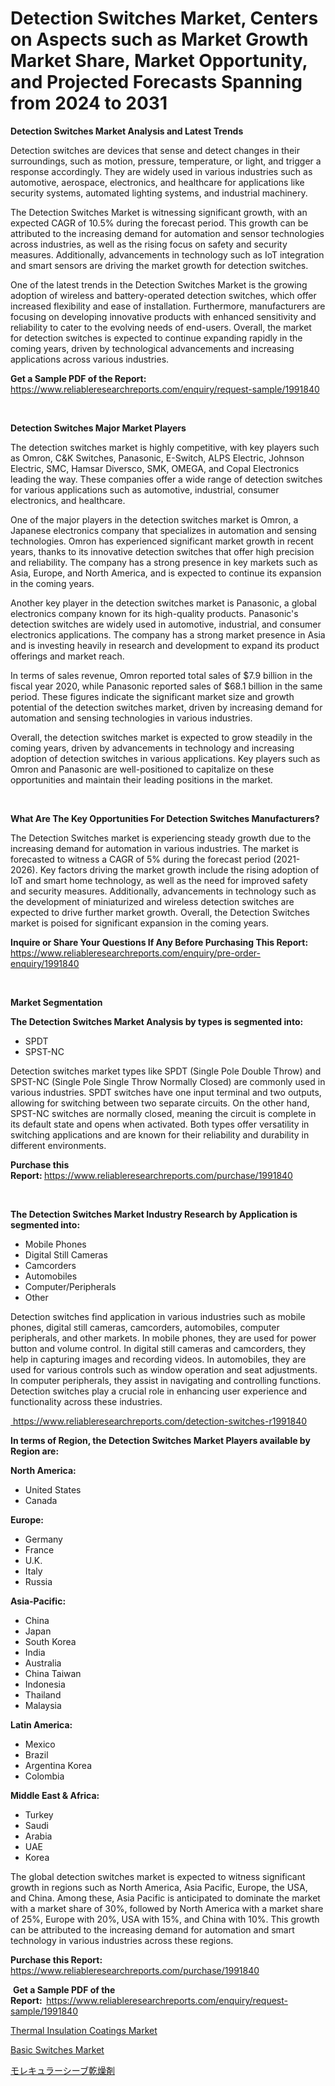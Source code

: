 <p><h1>Detection Switches Market, Centers on Aspects such as Market Growth Market Share, Market Opportunity, and Projected Forecasts Spanning from 2024 to 2031</h1></p><p><strong>Detection Switches Market Analysis and Latest Trends</strong></p>
<p><p>Detection switches are devices that sense and detect changes in their surroundings, such as motion, pressure, temperature, or light, and trigger a response accordingly. They are widely used in various industries such as automotive, aerospace, electronics, and healthcare for applications like security systems, automated lighting systems, and industrial machinery.</p><p>The Detection Switches Market is witnessing significant growth, with an expected CAGR of 10.5% during the forecast period. This growth can be attributed to the increasing demand for automation and sensor technologies across industries, as well as the rising focus on safety and security measures. Additionally, advancements in technology such as IoT integration and smart sensors are driving the market growth for detection switches.</p><p>One of the latest trends in the Detection Switches Market is the growing adoption of wireless and battery-operated detection switches, which offer increased flexibility and ease of installation. Furthermore, manufacturers are focusing on developing innovative products with enhanced sensitivity and reliability to cater to the evolving needs of end-users. Overall, the market for detection switches is expected to continue expanding rapidly in the coming years, driven by technological advancements and increasing applications across various industries.</p></p>
<p><strong>Get a Sample PDF of the Report:&nbsp;</strong> <a href="https://www.reliableresearchreports.com/enquiry/request-sample/1991840">https://www.reliableresearchreports.com/enquiry/request-sample/1991840</a></p>
<p>&nbsp;</p>
<p><strong>Detection Switches Major Market Players</strong></p>
<p><p>The detection switches market is highly competitive, with key players such as Omron, C&K Switches, Panasonic, E-Switch, ALPS Electric, Johnson Electric, SMC, Hamsar Diversco, SMK, OMEGA, and Copal Electronics leading the way. These companies offer a wide range of detection switches for various applications such as automotive, industrial, consumer electronics, and healthcare.</p><p>One of the major players in the detection switches market is Omron, a Japanese electronics company that specializes in automation and sensing technologies. Omron has experienced significant market growth in recent years, thanks to its innovative detection switches that offer high precision and reliability. The company has a strong presence in key markets such as Asia, Europe, and North America, and is expected to continue its expansion in the coming years.</p><p>Another key player in the detection switches market is Panasonic, a global electronics company known for its high-quality products. Panasonic's detection switches are widely used in automotive, industrial, and consumer electronics applications. The company has a strong market presence in Asia and is investing heavily in research and development to expand its product offerings and market reach.</p><p>In terms of sales revenue, Omron reported total sales of $7.9 billion in the fiscal year 2020, while Panasonic reported sales of $68.1 billion in the same period. These figures indicate the significant market size and growth potential of the detection switches market, driven by increasing demand for automation and sensing technologies in various industries.</p><p>Overall, the detection switches market is expected to grow steadily in the coming years, driven by advancements in technology and increasing adoption of detection switches in various applications. Key players such as Omron and Panasonic are well-positioned to capitalize on these opportunities and maintain their leading positions in the market.</p></p>
<p>&nbsp;</p>
<p><strong>What Are The Key Opportunities For Detection Switches Manufacturers?</strong></p>
<p><p>The Detection Switches market is experiencing steady growth due to the increasing demand for automation in various industries. The market is forecasted to witness a CAGR of 5% during the forecast period (2021-2026). Key factors driving the market growth include the rising adoption of IoT and smart home technology, as well as the need for improved safety and security measures. Additionally, advancements in technology such as the development of miniaturized and wireless detection switches are expected to drive further market growth. Overall, the Detection Switches market is poised for significant expansion in the coming years.</p></p>
<p><strong>Inquire or Share Your Questions If Any Before Purchasing This Report:</strong> <a href="https://www.reliableresearchreports.com/enquiry/pre-order-enquiry/1991840">https://www.reliableresearchreports.com/enquiry/pre-order-enquiry/1991840</a></p>
<p>&nbsp;</p>
<p><strong>Market Segmentation</strong></p>
<p><strong>The Detection Switches Market Analysis by types is segmented into:</strong></p>
<p><ul><li>SPDT</li><li>SPST-NC</li></ul></p>
<p><p>Detection switches market types like SPDT (Single Pole Double Throw) and SPST-NC (Single Pole Single Throw Normally Closed) are commonly used in various industries. SPDT switches have one input terminal and two outputs, allowing for switching between two separate circuits. On the other hand, SPST-NC switches are normally closed, meaning the circuit is complete in its default state and opens when activated. Both types offer versatility in switching applications and are known for their reliability and durability in different environments.</p></p>
<p><strong>Purchase this Report:&nbsp;</strong><a href="https://www.reliableresearchreports.com/purchase/1991840">https://www.reliableresearchreports.com/purchase/1991840</a></p>
<p>&nbsp;</p>
<p><strong>The Detection Switches Market Industry Research by Application is segmented into:</strong></p>
<p><ul><li>Mobile Phones</li><li>Digital Still Cameras</li><li>Camcorders</li><li>Automobiles</li><li>Computer/Peripherals</li><li>Other</li></ul></p>
<p><p>Detection switches find application in various industries such as mobile phones, digital still cameras, camcorders, automobiles, computer peripherals, and other markets. In mobile phones, they are used for power button and volume control. In digital still cameras and camcorders, they help in capturing images and recording videos. In automobiles, they are used for various controls such as window operation and seat adjustments. In computer peripherals, they assist in navigating and controlling functions. Detection switches play a crucial role in enhancing user experience and functionality across these industries.</p></p>
<p><a href="https://www.reliableresearchreports.com/detection-switches-r1991840">&nbsp;https://www.reliableresearchreports.com/detection-switches-r1991840</a></p>
<p><strong>In terms of Region, the Detection Switches Market Players available by Region are:</strong></p>
<p>
    <p> <strong> North America: </strong>
        <ul>
            <li>United States</li>
            <li>Canada</li>
        </ul>
        </p> 
    <p> <strong> Europe: </strong>
        <ul>
            <li>Germany</li>
            <li>France</li>
            <li>U.K.</li>
            <li>Italy</li>
            <li>Russia</li>
        </ul>
        </p> 
    <p> <strong> Asia-Pacific: </strong>
        <ul>
            <li>China</li>
            <li>Japan</li>
            <li>South Korea</li>
            <li>India</li>
            <li>Australia</li>
            <li>China Taiwan</li>
            <li>Indonesia</li>
            <li>Thailand</li>
            <li>Malaysia</li>
        </ul>
        </p> 
    <p> <strong> Latin America: </strong>
        <ul>
            <li>Mexico</li>
            <li>Brazil</li>
            <li>Argentina Korea</li>
            <li>Colombia</li>
        </ul>
        </p> 
    <p> <strong> Middle East & Africa: </strong>
        <ul>
            <li>Turkey</li>
            <li>Saudi</li>
            <li>Arabia</li>
            <li>UAE</li>
            <li>Korea</li>
        </ul>
    </p>
    </p>
<p><p>The global detection switches market is expected to witness significant growth in regions such as North America, Asia Pacific, Europe, the USA, and China. Among these, Asia Pacific is anticipated to dominate the market with a market share of 30%, followed by North America with a market share of 25%, Europe with 20%, USA with 15%, and China with 10%. This growth can be attributed to the increasing demand for automation and smart technology in various industries across these regions.</p></p>
<p><strong>Purchase this Report: </strong><a href="https://www.reliableresearchreports.com/purchase/1991840">https://www.reliableresearchreports.com/purchase/1991840</a></p>
<p>&nbsp;<strong>Get a Sample PDF of the Report:&nbsp;&nbsp;</strong><a href="https://www.reliableresearchreports.com/enquiry/request-sample/1991840">https://www.reliableresearchreports.com/enquiry/request-sample/1991840</a></p>
<p><strong></strong></p>
<p><p><a href="https://issuu.com/reportprime-2/docs/thermal-insulation-coatings-market-size-2030.pptx">Thermal Insulation Coatings Market</a></p><p><a href="https://github.com/brenzgnarento/Market-Research-Report-List-2/blob/main/basic-switches-market.md">Basic Switches Market</a></p><p><a href="https://github.com/Sophiaard2003/Market-Research-Report-List-1/blob/main/598624427735.md">モレキュラーシーブ乾燥剤</a></p></p>